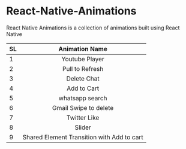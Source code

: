 # React-Native-Animations

React Native Animations is a collection of animations built using React Native

| SL      | Animation Name | 
| :---        |    :----:   |   
| 1   | Youtube Player        | 
| 2   | Pull to Refresh        | 
| 3   | Delete Chat        | 
| 4   | Add to Cart       | 
| 5   | whatsapp search        | 
| 6   | Gmail Swipe to delete        | 
| 7   | Twitter Like        | 
| 8   | Slider        | 
| 9   | Shared Element Transition with Add to cart     |
